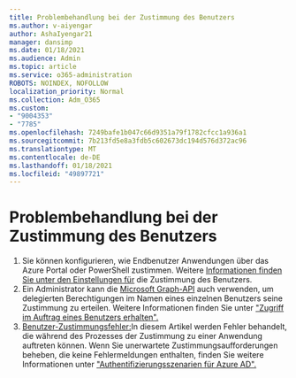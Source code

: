 ```yaml
---
title: Problembehandlung bei der Zustimmung des Benutzers
ms.author: v-aiyengar
author: AshaIyengar21
manager: dansimp
ms.date: 01/18/2021
ms.audience: Admin
ms.topic: article
ms.service: o365-administration
ROBOTS: NOINDEX, NOFOLLOW
localization_priority: Normal
ms.collection: Adm_O365
ms.custom:
- "9004353"
- "7785"
ms.openlocfilehash: 7249bafe1b047c66d9351a79f1782cfcc1a936a1
ms.sourcegitcommit: 7b213fd5e8a3fdb5c602673dc194d576d372ac96
ms.translationtype: MT
ms.contentlocale: de-DE
ms.lasthandoff: 01/18/2021
ms.locfileid: "49897721"
---
```

# <a name="troubleshoot-user-consent"></a>Problembehandlung bei der Zustimmung des Benutzers

1. Sie können konfigurieren, wie Endbenutzer Anwendungen über das Azure Portal oder PowerShell zustimmen. Weitere [Informationen finden Sie unter den Einstellungen für](https://docs.microsoft.com/azure/active-directory/manage-apps/configure-user-consent?tabs=azure-portal#user-consent-settings) die Zustimmung des Benutzers.
1. Ein Administrator kann die [Microsoft Graph-API](https://docs.microsoft.com/azure/active-directory/manage-apps/configure-user-consent?tabs=azure-portal#user-consent-settings) auch verwenden, um delegierten Berechtigungen im Namen eines einzelnen Benutzers seine Zustimmung zu erteilen. Weitere Informationen finden Sie unter ["Zugriff im Auftrag eines Benutzers erhalten".](https://docs.microsoft.com/graph/auth-v2-user)
1. [Benutzer-Zustimmungsfehler:](https://docs.microsoft.com/azure/active-directory/manage-apps/application-sign-in-unexpected-user-consent-error)In diesem Artikel werden Fehler behandelt, die während des Prozesses der Zustimmung zu einer Anwendung auftreten können. Wenn Sie unerwartete Zustimmungsaufforderungen beheben, die keine Fehlermeldungen enthalten, finden Sie weitere Informationen unter ["Authentifizierungsszenarien für Azure AD".](https://docs.microsoft.com/azure/active-directory/manage-apps/application-sign-in-unexpected-user-consent-error)